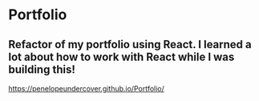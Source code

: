 # Portfolio
## Refactor of my portfolio using React. I learned a lot about how to work with React while I was building this!
https://penelopeundercover.github.io/Portfolio/



